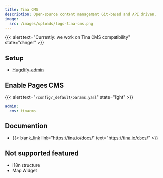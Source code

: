```yaml
---
title: Tina CMS
description: Open-source content management Git-based and API driven.
image:
  src: /images/uploads/logo-tina-cms.png
---
```


{{< alert text="Currently: we work on Tina CMS compatibility" state="danger" >}}


## Setup

- [Hugolify-admin](../setup/)

## Enable Pages CMS

{{< alert text="`/config/_default/params.yaml`" state="light" >}}

```yml
admin:
  cms: tinacms
```

## Documention

- {{< blank_link link="https://tina.io/docs/" text="https://tina.io/docs/" >}}

## Not supported featured

- i18n structure
- Map Widget